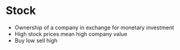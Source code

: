 # Stock
- Ownership of a company in exchange for monetary investment
- High stock prices mean high company value
- Buy low sell high

